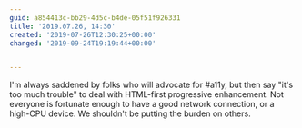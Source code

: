 ```yaml
---
guid: a854413c-bb29-4d5c-b4de-05f51f926331
title: '2019.07.26, 14:30'
created: '2019-07-26T12:30:25+00:00'
changed: '2019-09-24T19:19:44+00:00'


---
```


I'm always saddened by folks who will advocate for #a11y, but then say "it's too much trouble" to deal with HTML-first progressive enhancement.  Not everyone is fortunate enough to have a good network connection, or a high-CPU device. We shouldn't be putting the burden on others.
